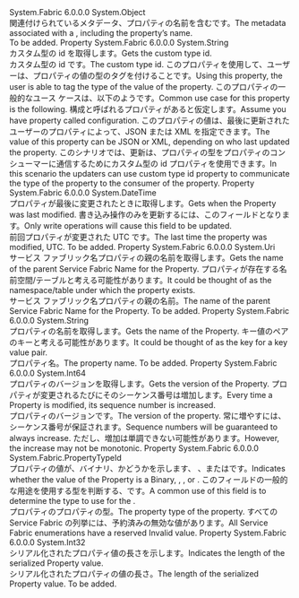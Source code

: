 <Type Name="NamedPropertyMetadata" FullName="System.Fabric.NamedPropertyMetadata">
  <TypeSignature Language="C#" Value="public sealed class NamedPropertyMetadata" />
  <TypeSignature Language="ILAsm" Value=".class public auto ansi sealed beforefieldinit NamedPropertyMetadata extends System.Object" />
  <TypeSignature Language="DocId" Value="T:System.Fabric.NamedPropertyMetadata" />
  <TypeSignature Language="VB.NET" Value="Public NotInheritable Class NamedPropertyMetadata" />
  <TypeSignature Language="F#" Value="type NamedPropertyMetadata = class" />
  <AssemblyInfo>
    <AssemblyName>System.Fabric</AssemblyName>
    <AssemblyVersion>6.0.0.0</AssemblyVersion>
  </AssemblyInfo>
  <Base>
    <BaseTypeName>System.Object</BaseTypeName>
  </Base>
  <Interfaces />
  <Docs>
    <summary>
      <para><span data-ttu-id="49420-101">関連付けられているメタデータ、<see cref="T:System.Fabric.NamedProperty" />プロパティの名前を含むです。</span><span class="sxs-lookup"><span data-stu-id="49420-101">The metadata associated with a <see cref="T:System.Fabric.NamedProperty" />, including the property’s name.</span></span></para>
    </summary>
    <remarks>To be added.</remarks>
  </Docs>
  <Members>
    <Member MemberName="CustomTypeId">
      <MemberSignature Language="C#" Value="public string CustomTypeId { get; }" />
      <MemberSignature Language="ILAsm" Value=".property instance string CustomTypeId" />
      <MemberSignature Language="DocId" Value="P:System.Fabric.NamedPropertyMetadata.CustomTypeId" />
      <MemberSignature Language="VB.NET" Value="Public ReadOnly Property CustomTypeId As String" />
      <MemberSignature Language="F#" Value="member this.CustomTypeId : string" Usage="System.Fabric.NamedPropertyMetadata.CustomTypeId" />
      <MemberType>Property</MemberType>
      <AssemblyInfo>
        <AssemblyName>System.Fabric</AssemblyName>
        <AssemblyVersion>6.0.0.0</AssemblyVersion>
      </AssemblyInfo>
      <ReturnValue>
        <ReturnType>System.String</ReturnType>
      </ReturnValue>
      <Docs>
        <summary>
          <para><span data-ttu-id="49420-102">カスタム型の id を取得します。</span><span class="sxs-lookup"><span data-stu-id="49420-102">Gets the custom type id.</span></span></para>
        </summary>
        <value>
          <para><span data-ttu-id="49420-103">カスタム型の id です。</span><span class="sxs-lookup"><span data-stu-id="49420-103">The custom type id.</span></span></para>
        </value>
        <remarks>
          <para><span data-ttu-id="49420-104">このプロパティを使用して、ユーザーは、プロパティの値の型のタグを付けることです。</span><span class="sxs-lookup"><span data-stu-id="49420-104">Using this property, the user is able to tag the type of the value of the property.</span></span> <span data-ttu-id="49420-105">このプロパティの一般的なユース ケースは、以下のようです。</span><span class="sxs-lookup"><span data-stu-id="49420-105">Common use case for this property is the following.</span></span> <span data-ttu-id="49420-106">構成と呼ばれるプロパティがあると仮定します。</span><span class="sxs-lookup"><span data-stu-id="49420-106">Assume you have property called configuration.</span></span> <span data-ttu-id="49420-107">このプロパティの値は、最後に更新されたユーザーのプロパティによって、JSON または XML を指定できます。</span><span class="sxs-lookup"><span data-stu-id="49420-107">The value of this property can be JSON or XML, depending on who last updated the property.</span></span> <span data-ttu-id="49420-108">このシナリオでは、更新は、プロパティの型をプロパティのコンシューマーに通信するためにカスタム型の id プロパティを使用できます。</span><span class="sxs-lookup"><span data-stu-id="49420-108">In this scenario the updaters can use custom type id property to communicate the type of the property to the consumer of the property.</span></span></para>
        </remarks>
      </Docs>
    </Member>
    <Member MemberName="LastModifiedUtc">
      <MemberSignature Language="C#" Value="public DateTime LastModifiedUtc { get; }" />
      <MemberSignature Language="ILAsm" Value=".property instance valuetype System.DateTime LastModifiedUtc" />
      <MemberSignature Language="DocId" Value="P:System.Fabric.NamedPropertyMetadata.LastModifiedUtc" />
      <MemberSignature Language="VB.NET" Value="Public ReadOnly Property LastModifiedUtc As DateTime" />
      <MemberSignature Language="F#" Value="member this.LastModifiedUtc : DateTime" Usage="System.Fabric.NamedPropertyMetadata.LastModifiedUtc" />
      <MemberType>Property</MemberType>
      <AssemblyInfo>
        <AssemblyName>System.Fabric</AssemblyName>
        <AssemblyVersion>6.0.0.0</AssemblyVersion>
      </AssemblyInfo>
      <ReturnValue>
        <ReturnType>System.DateTime</ReturnType>
      </ReturnValue>
      <Docs>
        <summary>
          <para><span data-ttu-id="49420-109">プロパティが最後に変更されたときに取得します。</span><span class="sxs-lookup"><span data-stu-id="49420-109">Gets when the Property was last modified.</span></span> <span data-ttu-id="49420-110">書き込み操作のみを更新するには、このフィールドとなります。</span><span class="sxs-lookup"><span data-stu-id="49420-110">Only write operations will cause this field to be updated.</span></span></para>
        </summary>
        <value>
          <para><span data-ttu-id="49420-111">前回プロパティが変更された UTC です。</span><span class="sxs-lookup"><span data-stu-id="49420-111">The last time the property was modified, UTC.</span></span></para>
        </value>
        <remarks>To be added.</remarks>
      </Docs>
    </Member>
    <Member MemberName="Parent">
      <MemberSignature Language="C#" Value="public Uri Parent { get; }" />
      <MemberSignature Language="ILAsm" Value=".property instance class System.Uri Parent" />
      <MemberSignature Language="DocId" Value="P:System.Fabric.NamedPropertyMetadata.Parent" />
      <MemberSignature Language="VB.NET" Value="Public ReadOnly Property Parent As Uri" />
      <MemberSignature Language="F#" Value="member this.Parent : Uri" Usage="System.Fabric.NamedPropertyMetadata.Parent" />
      <MemberType>Property</MemberType>
      <AssemblyInfo>
        <AssemblyName>System.Fabric</AssemblyName>
        <AssemblyVersion>6.0.0.0</AssemblyVersion>
      </AssemblyInfo>
      <ReturnValue>
        <ReturnType>System.Uri</ReturnType>
      </ReturnValue>
      <Docs>
        <summary>
          <para><span data-ttu-id="49420-112">サービス ファブリック名プロパティの親の名前を取得します。</span><span class="sxs-lookup"><span data-stu-id="49420-112">Gets the name of the parent Service Fabric Name for the Property.</span></span> <span data-ttu-id="49420-113">プロパティが存在する名前空間/テーブルと考える可能性があります。</span><span class="sxs-lookup"><span data-stu-id="49420-113">It could be thought of as the namespace/table under which the property exists.</span></span></para>
        </summary>
        <value>
          <para><span data-ttu-id="49420-114">サービス ファブリック名プロパティの親の名前。</span><span class="sxs-lookup"><span data-stu-id="49420-114">The name of the parent Service Fabric Name for the Property.</span></span></para>
        </value>
        <remarks>To be added.</remarks>
      </Docs>
    </Member>
    <Member MemberName="PropertyName">
      <MemberSignature Language="C#" Value="public string PropertyName { get; }" />
      <MemberSignature Language="ILAsm" Value=".property instance string PropertyName" />
      <MemberSignature Language="DocId" Value="P:System.Fabric.NamedPropertyMetadata.PropertyName" />
      <MemberSignature Language="VB.NET" Value="Public ReadOnly Property PropertyName As String" />
      <MemberSignature Language="F#" Value="member this.PropertyName : string" Usage="System.Fabric.NamedPropertyMetadata.PropertyName" />
      <MemberType>Property</MemberType>
      <AssemblyInfo>
        <AssemblyName>System.Fabric</AssemblyName>
        <AssemblyVersion>6.0.0.0</AssemblyVersion>
      </AssemblyInfo>
      <ReturnValue>
        <ReturnType>System.String</ReturnType>
      </ReturnValue>
      <Docs>
        <summary>
          <para><span data-ttu-id="49420-115">プロパティの名前を取得します。</span><span class="sxs-lookup"><span data-stu-id="49420-115">Gets the name of the Property.</span></span> <span data-ttu-id="49420-116">キー値のペアのキーと考える可能性があります。</span><span class="sxs-lookup"><span data-stu-id="49420-116">It could be thought of as the key for a key value pair.</span></span></para>
        </summary>
        <value>
          <para><span data-ttu-id="49420-117">プロパティ名。</span><span class="sxs-lookup"><span data-stu-id="49420-117">The property name.</span></span></para>
        </value>
        <remarks>To be added.</remarks>
      </Docs>
    </Member>
    <Member MemberName="SequenceNumber">
      <MemberSignature Language="C#" Value="public long SequenceNumber { get; }" />
      <MemberSignature Language="ILAsm" Value=".property instance int64 SequenceNumber" />
      <MemberSignature Language="DocId" Value="P:System.Fabric.NamedPropertyMetadata.SequenceNumber" />
      <MemberSignature Language="VB.NET" Value="Public ReadOnly Property SequenceNumber As Long" />
      <MemberSignature Language="F#" Value="member this.SequenceNumber : int64" Usage="System.Fabric.NamedPropertyMetadata.SequenceNumber" />
      <MemberType>Property</MemberType>
      <AssemblyInfo>
        <AssemblyName>System.Fabric</AssemblyName>
        <AssemblyVersion>6.0.0.0</AssemblyVersion>
      </AssemblyInfo>
      <ReturnValue>
        <ReturnType>System.Int64</ReturnType>
      </ReturnValue>
      <Docs>
        <summary>
          <para><span data-ttu-id="49420-118">プロパティのバージョンを取得します。</span><span class="sxs-lookup"><span data-stu-id="49420-118">Gets the version of the Property.</span></span> <span data-ttu-id="49420-119">プロパティが変更されるたびにそのシーケンス番号は増加します。</span><span class="sxs-lookup"><span data-stu-id="49420-119">Every time a Property is modified, its sequence number is increased.</span></span></para>
        </summary>
        <value>
          <para><span data-ttu-id="49420-120">プロパティのバージョンです。</span><span class="sxs-lookup"><span data-stu-id="49420-120">The version of the property.</span></span></para>
        </value>
        <remarks>
          <para><span data-ttu-id="49420-121">常に増やすには、シーケンス番号が保証されます。</span><span class="sxs-lookup"><span data-stu-id="49420-121">Sequence numbers will be guaranteed to always increase.</span></span> <span data-ttu-id="49420-122">ただし、増加は単調できない可能性があります。</span><span class="sxs-lookup"><span data-stu-id="49420-122">However, the increase may not be monotonic.</span></span></para>
        </remarks>
      </Docs>
    </Member>
    <Member MemberName="TypeId">
      <MemberSignature Language="C#" Value="public System.Fabric.PropertyTypeId TypeId { get; }" />
      <MemberSignature Language="ILAsm" Value=".property instance valuetype System.Fabric.PropertyTypeId TypeId" />
      <MemberSignature Language="DocId" Value="P:System.Fabric.NamedPropertyMetadata.TypeId" />
      <MemberSignature Language="VB.NET" Value="Public ReadOnly Property TypeId As PropertyTypeId" />
      <MemberSignature Language="F#" Value="member this.TypeId : System.Fabric.PropertyTypeId" Usage="System.Fabric.NamedPropertyMetadata.TypeId" />
      <MemberType>Property</MemberType>
      <AssemblyInfo>
        <AssemblyName>System.Fabric</AssemblyName>
        <AssemblyVersion>6.0.0.0</AssemblyVersion>
      </AssemblyInfo>
      <ReturnValue>
        <ReturnType>System.Fabric.PropertyTypeId</ReturnType>
      </ReturnValue>
      <Docs>
        <summary>
          <para><span data-ttu-id="49420-123">プロパティの値が、バイナリ、かどうかを示します<see cref="T:System.Int64" />、 <see cref="T:System.Double" />、<see cref="T:System.String" />または<see cref="T:System.Guid" />です。</span><span class="sxs-lookup"><span data-stu-id="49420-123">Indicates whether the value of the Property is a Binary, <see cref="T:System.Int64" />, <see cref="T:System.Double" />, <see cref="T:System.String" /> or <see cref="T:System.Guid" />.</span></span> <span data-ttu-id="49420-124">このフィールドの一般的な用途を使用する型を判断する、<see cref="M:System.Fabric.NamedProperty.GetValue``1" />です。</span><span class="sxs-lookup"><span data-stu-id="49420-124">A common use of this field is to determine the type to use for the <see cref="M:System.Fabric.NamedProperty.GetValue``1" />.</span></span></para>
        </summary>
        <value>
          <para><span data-ttu-id="49420-125">プロパティのプロパティの型。</span><span class="sxs-lookup"><span data-stu-id="49420-125">The property type of the property.</span></span></para>
        </value>
        <remarks>
          <para><span data-ttu-id="49420-126">すべての Service Fabric の列挙には、予約済みの無効な値があります。</span><span class="sxs-lookup"><span data-stu-id="49420-126">All Service Fabric enumerations have a reserved Invalid value.</span></span></para>
        </remarks>
      </Docs>
    </Member>
    <Member MemberName="ValueSize">
      <MemberSignature Language="C#" Value="public int ValueSize { get; }" />
      <MemberSignature Language="ILAsm" Value=".property instance int32 ValueSize" />
      <MemberSignature Language="DocId" Value="P:System.Fabric.NamedPropertyMetadata.ValueSize" />
      <MemberSignature Language="VB.NET" Value="Public ReadOnly Property ValueSize As Integer" />
      <MemberSignature Language="F#" Value="member this.ValueSize : int" Usage="System.Fabric.NamedPropertyMetadata.ValueSize" />
      <MemberType>Property</MemberType>
      <AssemblyInfo>
        <AssemblyName>System.Fabric</AssemblyName>
        <AssemblyVersion>6.0.0.0</AssemblyVersion>
      </AssemblyInfo>
      <ReturnValue>
        <ReturnType>System.Int32</ReturnType>
      </ReturnValue>
      <Docs>
        <summary>
          <para><span data-ttu-id="49420-127">シリアル化されたプロパティ値の長さを示します。</span><span class="sxs-lookup"><span data-stu-id="49420-127">Indicates the length of the serialized Property value.</span></span></para>
        </summary>
        <value>
          <para><span data-ttu-id="49420-128">シリアル化されたプロパティの値の長さ。</span><span class="sxs-lookup"><span data-stu-id="49420-128">The length of the serialized Property value.</span></span></para>
        </value>
        <remarks>To be added.</remarks>
      </Docs>
    </Member>
  </Members>
</Type>